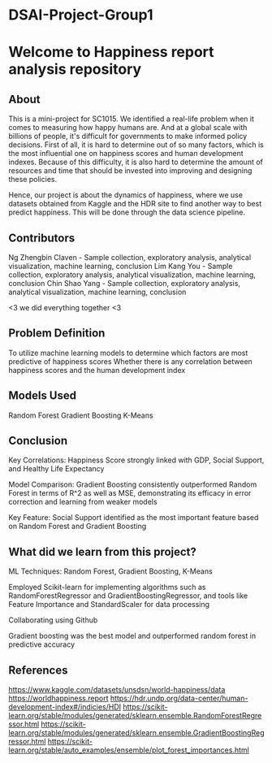 # DSAI-Project-Group1

# Welcome to Happiness report analysis repository

## About
This is a mini-project for SC1015. We identified a real-life problem when it comes to measuring how happy humans are. And at a global scale with billions of people, it's difficult for governments to make informed policy decisions. First of all, it is hard to determine out of so many factors, which is the most influential one on happiness scores and human development indexes. Because of this difficulty, it is also hard to determine the amount of resources and time that should be invested into improving and designing these policies.

Hence, our project is about the dynamics of happiness, where we use datasets obtained from Kaggle and the HDR site to find another way to best predict happiness. This will be done through the data science pipeline.

## Contributors

Ng Zhengbin Claven - Sample collection, exploratory analysis, analytical visualization, machine learning, conclusion
Lim Kang You - Sample collection, exploratory analysis, analytical visualization, machine learning, conclusion
Chin Shao Yang - Sample collection, exploratory analysis, analytical visualization, machine learning, conclusion

<3 we did everything together <3

## Problem Definition
To utilize machine learning models to determine which factors are most predictive of happiness scores 
Whether there is any correlation between happiness scores and the human development index

## Models Used
Random Forest
Gradient Boosting
K-Means

## Conclusion
Key Correlations: Happiness Score strongly linked with GDP, Social Support, and Healthy Life Expectancy

Model Comparison: Gradient Boosting consistently outperformed Random Forest in terms of R^2 as well as MSE, demonstrating its efficacy in error correction and learning from weaker models

Key Feature: Social Support identified as the most important feature based on Random Forest and Gradient Boosting 

## What did we learn from this project?

ML Techniques: Random Forest, Gradient Boosting, K-Means

Employed Scikit-learn for implementing algorithms such as RandomForestRegressor and GradientBoostingRegressor, and tools like Feature Importance and StandardScaler for data processing

Collaborating using Github

Gradient boosting was the best model and outperformed random forest in predictive accuracy


## References
https://www.kaggle.com/datasets/unsdsn/world-happiness/data
https://worldhappiness.report
https://hdr.undp.org/data-center/human-development-index#/indicies/HDI
https://scikit-learn.org/stable/modules/generated/sklearn.ensemble.RandomForestRegressor.html
https://scikit-learn.org/stable/modules/generated/sklearn.ensemble.GradientBoostingRegressor.html
https://scikit-learn.org/stable/auto_examples/ensemble/plot_forest_importances.html




